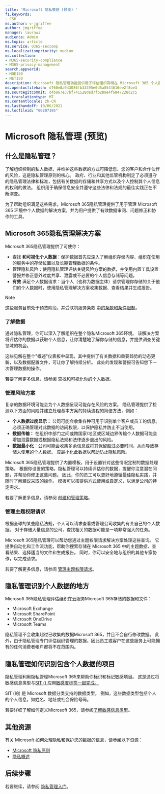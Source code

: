 ```yaml
---
title: 'Microsoft 隐私管理 (预览) '
f1.keywords:
- CSH
ms.author: v-jgriffee
author: jmgriffee
manager: laurawi
audience: Admin
ms.topic: article
ms.service: O365-seccomp
ms.localizationpriority: medium
ms.collection:
- M365-security-compliance
- M365-privacy-management
search.appverid:
- MOE150
- MET150
description: Microsoft 隐私管理功能提供用于评估组织存储在 Microsoft 365 个人数据的解决方案，并帮助你识别和修正隐私风险。
ms.openlocfilehash: d760e8a943086fb33395e0d5a8544616ee2f8be3
ms.sourcegitcommit: d4b867e37bf741528ded7fb289e4f6847228d2c5
ms.translationtype: MT
ms.contentlocale: zh-CN
ms.lasthandoff: 10/06/2021
ms.locfileid: "60207195"
---
```

# <a name="microsoft-privacy-management-preview"></a>Microsoft 隐私管理 (预览) 

## <a name="what-is-privacy-management"></a>什么是隐私管理？

了解组织控制的私人数据，并维护这些数据的方式可降低您、您的客户和合作伙伴的风险，这是隐私管理原则的核心。 政府、行业和其他监管机构制定了必须遵守的隐私管理法律和标准，包括有关数据的存储和共享方式以及个人控制其个人信息的权利的做法。 组织用于确保信息安全并遵守这些法律和法规的最佳实践正在不断演变。

为了帮助组织满足这些需求，Microsoft 365隐私管理提供了用于管理 Microsoft 365 环境中个人数据的解决方案，并为用户提供了有效数据审阅、问题修正和协作的工具。

## <a name="microsoft-365-privacy-management-solutions"></a>Microsoft 365隐私管理解决方案

Microsoft 365隐私管理提供了可使你：

- 查找 **和可视化个人数据**：保护数据首先应深入了解组织存储内容、组织在使用的服务中的存储位置以及长期管理数据的条件。
- 管理隐私风险：使用隐私管理评估关键风险方案的数据，并使用内置工具设置警报并修正意外过度共享、泄露或不必要的个人信息存储等问题。
- **有效** 满足个人数据请求：当个人（也称为数据主体）请求管理你存储的关于他们的个人数据时，使用隐私管理解决方案收集数据、查看结果并生成报告。

> [!NOTE]
> 这些服务目前处于预览阶段，并受联机服务条款 [中的条款和条件限制](https://www.microsoft.com/en-us/licensing/product-licensing/products)。

### <a name="understand-your-data"></a>了解数据

通过隐私管理，你可以深入了解组织在整个隐私Microsoft 365环境。 该解决方案将评估你的数据以获取个人信息，让你清楚地了解你存储的信息，并提供调查关键领域的机会。

这些见解在整个"概述"仪表板中呈现，其中提供了有关数据和重要趋势的动态更新，以及数据配置文件，可让你了解持续分析。 此处的发现和警报可告知您下一次管理数据的操作。

若要了解更多信息，请参阅 [查找和可视化你的个人数据](privacy-management-data-profile.md)。

### <a name="manage-risk-scenarios"></a>管理风险方案

复杂的数据环境可能会为个人数据呈现可能存在风险的方案。 隐私管理提供了检测以下方面的风险并建立处理基本方案的持续流程的简便方法，例如：

- **个人数据过度显示：** 公司可能会收集各种可用于识别单个客户或员工的信息。 必须正确管理对此数据的访问权限，以保护隐私并防止不当使用。
- **数据传输：** 在组织中部门之间或跨国家/地区或区域边界传输个人数据可能会增加泄露数据或根据隐私法规和法律逐步退出的风险。
- **数据最小化**：公司可能会收集多余信息或将其保留超过必要时间，从而导致存储未使用的个人数据。 应最小化此数据以帮助防止隐私风险。

Microsoft 365隐私管理提供了内置模板，用于设置针对这些情况定制的数据处理策略。 根据你设置的策略，隐私管理可以持续评估你的数据，提醒你注意潜在问题，并帮助你修正这些问题。 因此，你的员工可以更好地遵循最佳隐私实践，并随时了解建议采取的操作。 模板可以按提供方式使用或自定义，以满足公司的特定需求。

若要了解更多信息，请参阅 [创建和管理策略](privacy-management-policies.md)。

### <a name="manage-subject-rights-requests"></a>管理主题权限请求

根据全球的某些隐私法规，个人可以请求查看或管理公司收集的有关自己的个人数据。 对于存储大量信息的公司，查找相关的数据可能是一项非常强大的任务。

Microsoft 365隐私管理可以帮助您通过主题权限请求解决方案处理这些查询。 它提供自动化和工作流功能，帮助你搜索存储在 Microsoft 365 中的主题数据、查看结果、选择适当的文件和生成报告。 同时，你可以安全地与组织的其他专家协作，以完成请求。

若要了解更多信息，请参阅 [管理主题权限请求](privacy-management-subject-rights-requests.md)。

## <a name="where-privacy-management-identifies-personal-data"></a>隐私管理识别个人数据的地方

Microsoft 365隐私管理评估组织在云服务Microsoft 365存储的数据和文件：

- Microsoft Exchange
- Microsoft SharePoint
- Microsoft OneDrive
- Microsoft Teams

隐私管理不会收集超过已收集的数据Microsoft 365，并且不会自行修改数据。 此外，由于隐私管理专门评估组织管理的数据，因此员工或客户在这些服务上可能拥有的任何消费者帐户都将不在范围内。

## <a name="how-privacy-management-identifies-items-with-personal-data"></a>隐私管理如何识别包含个人数据的项目

隐私管理利用隐私管理Microsoft 365来帮助你标识和标记敏感项目。 这是通过将敏感信息类型与[SIT () ](sensitive-information-type-learn-about.md)应用[敏感度标签一起完成。](sensitivity-labels.md)

SIT (的) 是 Microsoft 数据分类支持的数据类型。 例如，这些数据类型包括个人的个人信息，如姓名、地址或社会保险号码。

若要详细了解如何定义Microsoft 365，请参阅[了解敏感信息类型](sensitive-information-type-learn-about.md)。

## <a name="additional-resources"></a>其他资源

有关 Microsoft 如何处理隐私和保护您的数据的信息，请参阅以下资源：

- [Microsoft 隐私原则](https://www.microsoft.com/en-us/trust-center/privacy)
- [隐私概述](/compliance/assurance/assurance-privacy)

## <a name="next-steps"></a>后续步骤

若要继续，请参阅 [隐私管理入门](privacy-management-setup.md)。
